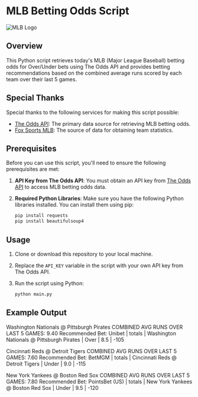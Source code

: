 # MLB Betting Odds Script

![MLB Logo](https://www.mlbstatic.com/team-logos/league-on-dark/1.svg)

## Overview

This Python script retrieves today's MLB (Major League Baseball) betting odds for Over/Under bets using The Odds API and provides betting recommendations based on the combined average runs scored by each team over their last 5 games.

## Special Thanks

Special thanks to the following services for making this script possible:

- [The Odds API](https://the-odds-api.com): The primary data source for retrieving MLB betting odds.
- [Fox Sports MLB](https://www.foxsports.com/mlb/): The source of data for obtaining team statistics.

## Prerequisites

Before you can use this script, you'll need to ensure the following prerequisites are met:

1. **API Key from The Odds API**: You must obtain an API key from [The Odds API](https://the-odds-api.com) to access MLB betting odds data.

2. **Required Python Libraries**: Make sure you have the following Python libraries installed. You can install them using pip:

    ```bash
   pip install requests
   pip install beautifulsoup4

## Usage

1. Clone or download this repository to your local machine.

2. Replace the `API_KEY` variable in the script with your own API key from The Odds API.

3. Run the script using Python:

   ```bash
   python main.py

## Example Output
Washington Nationals @ Pittsburgh Pirates
COMBINED AVG RUNS OVER LAST 5 GAMES: 9.40
Recommended Bet: Unibet | totals | Washington Nationals @ Pittsburgh Pirates | Over | 8.5 | -105

Cincinnati Reds @ Detroit Tigers
COMBINED AVG RUNS OVER LAST 5 GAMES: 7.60
Recommended Bet: BetMGM | totals | Cincinnati Reds @ Detroit Tigers | Under | 9.0 | -115

New York Yankees @ Boston Red Sox
COMBINED AVG RUNS OVER LAST 5 GAMES: 7.80
Recommended Bet: PointsBet (US) | totals | New York Yankees @ Boston Red Sox | Under | 9.5 | -120
